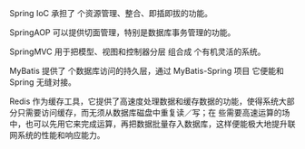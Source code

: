 Spring IoC 承担了 个资源管理、整合、即插即拔的功能。

SpringAOP 可以提供切面管理，特别是数据库事务管理的功能。

SpringMVC 用于把模型、视图和控制器分层 组合成 个有机灵活的系统。

MyBatis 提供了 个数据库访问的持久层，通过 MyBatis-Spring 项目 它便能和Spring 无缝对接。

Redis 作为缓存工具，它提供了高速度处理数据和缓存数据的功能，使得系统大部分只需要访问缓存，而无须从数据库磁盘中重复读／写；在 些需要高速运算的场中，也可以先用它来完成运算，再把数据批量存入数据库，这样便能极大地提升联网系统的性能和响应能力。


